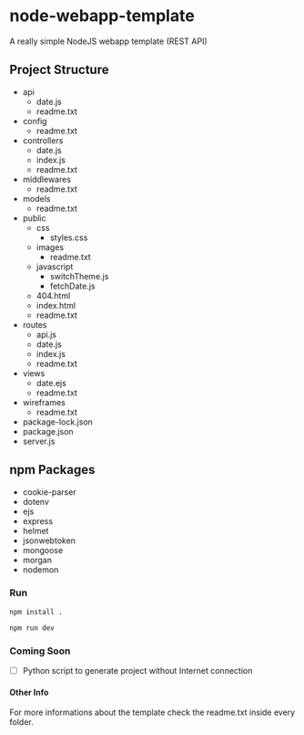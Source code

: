 # node-webapp-template
A really simple NodeJS webapp template (REST API)



## Project Structure

* api
  * date.js
  * readme.txt
* config
  * readme.txt
* controllers
  * date.js
  * index.js
  * readme.txt
* middlewares
  * readme.txt
* models
  * readme.txt
* public
  * css
    * styles.css
  * images
    * readme.txt
  * javascript
    * switchTheme.js
    * fetchDate.js
  * 404.html
  * index.html
  * readme.txt
* routes
  * api.js
  * date.js
  * index.js
  * readme.txt
* views
  * date.ejs
  * readme.txt
* wireframes
  * readme.txt
* package-lock.json
* package.json
* server.js



## npm Packages

* cookie-parser
* dotenv
* ejs
* express
* helmet
* jsonwebtoken
* mongoose
* morgan
* nodemon

### Run

```
npm install .
```

```
npm run dev
```



### Coming Soon

- [ ] Python script to generate project without Internet connection

  

#### Other Info

For more informations about the template check the readme.txt inside every folder.

